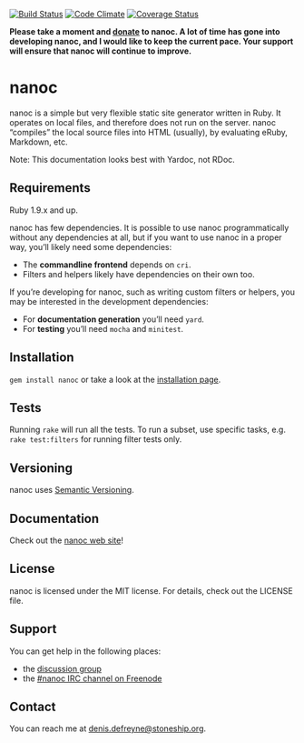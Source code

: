 [![Build Status](https://travis-ci.org/nanoc/nanoc.png)](https://travis-ci.org/nanoc/nanoc)
[![Code Climate](https://codeclimate.com/github/nanoc/nanoc.png)](https://codeclimate.com/github/nanoc/nanoc)
[![Coverage Status](https://coveralls.io/repos/nanoc/nanoc/badge.png?branch=master)](https://coveralls.io/r/nanoc/nanoc)

**Please take a moment and [donate](http://pledgie.com/campaigns/9282) to nanoc. A lot of time has gone into developing nanoc, and I would like to keep the current pace. Your support will ensure that nanoc will continue to improve.**

# nanoc

nanoc is a simple but very flexible static site generator written in Ruby.
It operates on local files, and therefore does not run on the server. nanoc
“compiles” the local source files into HTML (usually), by evaluating eRuby,
Markdown, etc.

Note: This documentation looks best with Yardoc, not RDoc.

## Requirements

Ruby 1.9.x and up.

nanoc has few dependencies. It is possible to use nanoc programmatically
without any dependencies at all, but if you want to use nanoc in a proper way,
you’ll likely need some dependencies:

* The **commandline frontend** depends on `cri`.
* Filters and helpers likely have dependencies on their own too.

If you’re developing for nanoc, such as writing custom filters or helpers, you
may be interested in the development dependencies:

* For **documentation generation** you’ll need `yard`.
* For **testing** you’ll need `mocha` and `minitest`.

## Installation

`gem install nanoc` or take a look at the [installation page](http://nanoc.ws/install/).

## Tests

Running `rake` will run all the tests. To run a subset, use specific tasks, e.g. `rake test:filters` for running filter tests only.

## Versioning

nanoc uses [Semantic Versioning](http://semver.org/).

## Documentation

Check out the [nanoc web site](http://nanoc.ws)!

## License

nanoc is licensed under the MIT license. For details, check out the LICENSE file.

## Support

You can get help in the following places:

* the [discussion group](http://groups.google.com/group/nanoc)
* the [#nanoc IRC channel on Freenode](irc://chat.freenode.net/#nanoc)

## Contact

You can reach me at <denis.defreyne@stoneship.org>.
